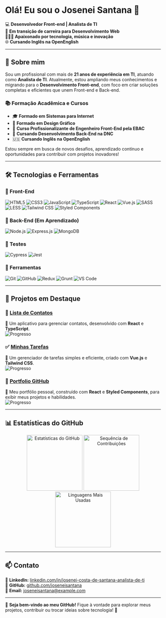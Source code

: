 # Olá! Eu sou o Josenei Santana 👋

💻 **Desenvolvedor Front-end | Analista de TI**  
🎯 **Em transição de carreira para Desenvolvimento Web**  
👨🏾‍💻 **Apaixonado por tecnologia, música e inovação**  
🌐 **Cursando Inglês na OpenEnglish**

---

## 🚀 Sobre mim
Sou um profissional com mais de **21 anos de experiência em TI**, atuando como **Analista de TI**. Atualmente, estou ampliando meus conhecimentos e migrando para o **Desenvolvimento Front-end**, com foco em criar soluções completas e eficientes que unem Front-end e Back-end.

### 📚 Formação Acadêmica e Cursos
- 🎓 **Formado em Sistemas para Internet**
- 🎨 **Formado em Design Gráfico**
- 🚀 **Curso Profissionalizante de Engenheiro Front-End pela EBAC**
- 🔧 **Cursando Desenvolvimento Back-End na DNC**
- 🇺🇸 **Cursando Inglês na OpenEnglish**

Estou sempre em busca de novos desafios, aprendizado contínuo e oportunidades para contribuir com projetos inovadores!

---

## 🛠️ Tecnologias e Ferramentas

### 🚀 Front-End
![HTML5](https://img.shields.io/badge/HTML5-E34F26?style=for-the-badge&logo=html5&logoColor=white)
![CSS3](https://img.shields.io/badge/CSS3-1572B6?style=for-the-badge&logo=css3&logoColor=white)
![JavaScript](https://img.shields.io/badge/JavaScript-F7DF1E?style=for-the-badge&logo=javascript&logoColor=black)
![TypeScript](https://img.shields.io/badge/TypeScript-3178C6?style=for-the-badge&logo=typescript&logoColor=white)
![React](https://img.shields.io/badge/React-61DAFB?style=for-the-badge&logo=react&logoColor=black)
![Vue.js](https://img.shields.io/badge/Vue.js-4FC08D?style=for-the-badge&logo=vue.js&logoColor=white)
![SASS](https://img.shields.io/badge/SASS-CC6699?style=for-the-badge&logo=sass&logoColor=white)
![LESS](https://img.shields.io/badge/LESS-1D365D?style=for-the-badge&logo=less&logoColor=white)
![Tailwind CSS](https://img.shields.io/badge/TailwindCSS-38B2AC?style=for-the-badge&logo=tailwind-css&logoColor=white)
![Styled Components](https://img.shields.io/badge/Styled%20Components-DB7093?style=for-the-badge&logo=styled-components&logoColor=white)

### 🔧 Back-End (Em Aprendizado)
![Node.js](https://img.shields.io/badge/Node.js-339933?style=for-the-badge&logo=node.js&logoColor=white)
![Express.js](https://img.shields.io/badge/Express.js-000000?style=for-the-badge&logo=express&logoColor=white)
![MongoDB](https://img.shields.io/badge/MongoDB-47A248?style=for-the-badge&logo=mongodb&logoColor=white)

### 🧪 Testes
![Cypress](https://img.shields.io/badge/Cypress-17202C?style=for-the-badge&logo=cypress&logoColor=white)
![Jest](https://img.shields.io/badge/Jest-C21325?style=for-the-badge&logo=jest&logoColor=white)

### 🔨 Ferramentas
![Git](https://img.shields.io/badge/Git-F05032?style=for-the-badge&logo=git&logoColor=white)
![GitHub](https://img.shields.io/badge/GitHub-181717?style=for-the-badge&logo=github&logoColor=white)
![Redux](https://img.shields.io/badge/Redux-764ABC?style=for-the-badge&logo=redux&logoColor=white)
![Grunt](https://img.shields.io/badge/Grunt-FBA919?style=for-the-badge&logo=grunt&logoColor=black)
![VS Code](https://img.shields.io/badge/VS_Code-007ACC?style=for-the-badge&logo=visual-studio-code&logoColor=white)

---

## 📌 Projetos em Destaque

### 📱 [Lista de Contatos](https://github.com/joseneisantana/Lista-de-Contatos)
📒 Um aplicativo para gerenciar contatos, desenvolvido com **React** e **TypeScript**.  
![Progresso](https://img.shields.io/badge/Progresso-100%25-brightgreen)

### ✅ [Minhas Tarefas](https://github.com/joseneisantana/minhas-tarefas)
📝 Um gerenciador de tarefas simples e eficiente, criado com **Vue.js** e **Tailwind CSS**.  
![Progresso](https://img.shields.io/badge/Progresso-95%25-yellow)

### 🎨 [Portfolio GitHub](https://github.com/joseneisantana/PortfolioGithub)
🌟 Meu portfólio pessoal, construído com **React** e **Styled Components**, para exibir meus projetos e habilidades.  
![Progresso](https://img.shields.io/badge/Progresso-90%25-yellowgreen)

---

## 📊 Estatísticas do GitHub

<div align="center">  
  <img height="180em" src="https://github-readme-stats.vercel.app/api?username=joseneisantana&show_icons=true&theme=radical&count_private=true" alt="Estatísticas do GitHub"/>  
  <img height="180em" src="https://github-readme-streak-stats.herokuapp.com/?user=joseneisantana&theme=radical" alt="Sequência de Contribuições"/>  
  <img height="180em" src="https://github-readme-stats.vercel.app/api/top-langs/?username=joseneisantana&layout=compact&theme=radical" alt="Linguagens Mais Usadas"/>  
</div>

---

## 📫 Contato

📌 **LinkedIn:** [linkedin.com/in/josenei-costa-de-santana-analista-de-ti](https://www.linkedin.com/in/josenei-costa-de-santana-analista-de-ti/)  
📌 **GitHub:** [github.com/joseneisantana](https://github.com/joseneisantana)  
📧 **Email:** joseneisantana@example.com  

---

🌟 **Seja bem-vindo ao meu GitHub!** Fique à vontade para explorar meus projetos, contribuir ou trocar ideias sobre tecnologia! 🚀
